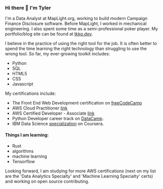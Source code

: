 ### Hi there 👋 I'm Tyler

I'm a Data Analyst at MapLight.org, working to build modern Campaign Finance Disclosure software. Before MapLight, I worked in mechanical engineering. I also spent some time as a semi-professional poker player. My portfolio/blog site can be found at [tkkp.dev](https://www.tkkp.dev).

I believe in the practice of using the right tool for the job. It is often better to spend the time learning the right technology than struggling to use the wrong tool. So far, my ever-growing toolkit includes:
* Python
* SQL
* HTML5
* CSS
* Javascript

My certifications include:
* The Front End Web Development certification on [freeCodeCamp](https://www.freecodecamp.org/certification/tylerkkp/legacy-front-end)
* AWS Cloud Practitioner [link](https://www.credly.com/badges/3337497e-a055-4241-9299-b1d7592e6ab5/public_url)
* AWS Certified Developer - Associate [link](https://www.credly.com/badges/45c90ed9-79a0-4ceb-b989-e3b3dd8e1eed/public_url)
* Python Developer career track on [DataCamp](https://www.datacamp.com/statement-of-accomplishment/track/f2bb1095c87e4d9997100dbe202b061078665111). 
* IBM Data Science [specialization](https://coursera.org/share/05bc6192c8be91d100f78dacfadef488) on Coursera. 

#### Things I am learning:
* Rust
* algorithms
* machine learning
* Tensorflow

Looking forward, I am studying for more AWS certifications (next on my list are the 'Data Analytics Specialty' and 'Machine Learning Specialty' certs) and working on open source contributing. 

<!--
**tylerkkp/tylerkkp** is a ✨ _special_ ✨ repository because its `README.md` (this file) appears on your GitHub profile.

Here are some ideas to get you started:

- 🔭 I’m currently working on ...
- 🌱 I’m currently learning ...
- 👯 I’m looking to collaborate on ...
- 🤔 I’m looking for help with ...
- 💬 Ask me about ...
- 📫 How to reach me: ...
- 😄 Pronouns: ...
- ⚡ Fun fact: ...
-->
